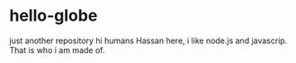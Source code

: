 # hello-globe
just another repository
hi humans
Hassan here, i like node.js and javascrip. That is who i am made of.
